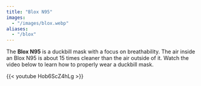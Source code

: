 ```yaml
---
title: "Blox N95"
images:
  - "/images/blox.webp"
aliases:
  - "/blox"
---
```


The **Blox N95** is a duckbill mask with a focus on breathability. The air inside an Blox N95 is about 15 times cleaner than the air outside of it. Watch the video below to learn how to properly wear a duckbill mask.

{{< youtube Hob6ScZ4hLg >}}